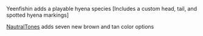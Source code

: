 Yeenfishin adds a playable hyena species [Includes a custom head, tail, and spotted hyena markings]

[NautralTones](https://github.com/DarnHyena/Yeenfishing-Mods/releases/tag/NaturalTone) adds seven new brown and tan color options
